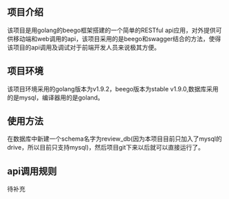 项目介绍
---
该项目是用golang的beego框架搭建的一个简单的RESTful api应用，对外提供可供移动端和web调用的api，该项目采用的是beego和swagger结合的方法，使得该项目的api调用及调试对于前端开发人员来说极其方便。

项目环境
---
该项目环境采用的golang版本为v1.9.2，beego版本为stable v1.9.0,数据库采用的是mysql，编译器用的是goland。

使用方法
---
在数据库中新建一个schema名字为review_db(因为本项目目前只加入了mysql的drive，所以目前只支持mysql)，然后项目git下来以后就可以直接运行了。

api调用规则
---
待补充
